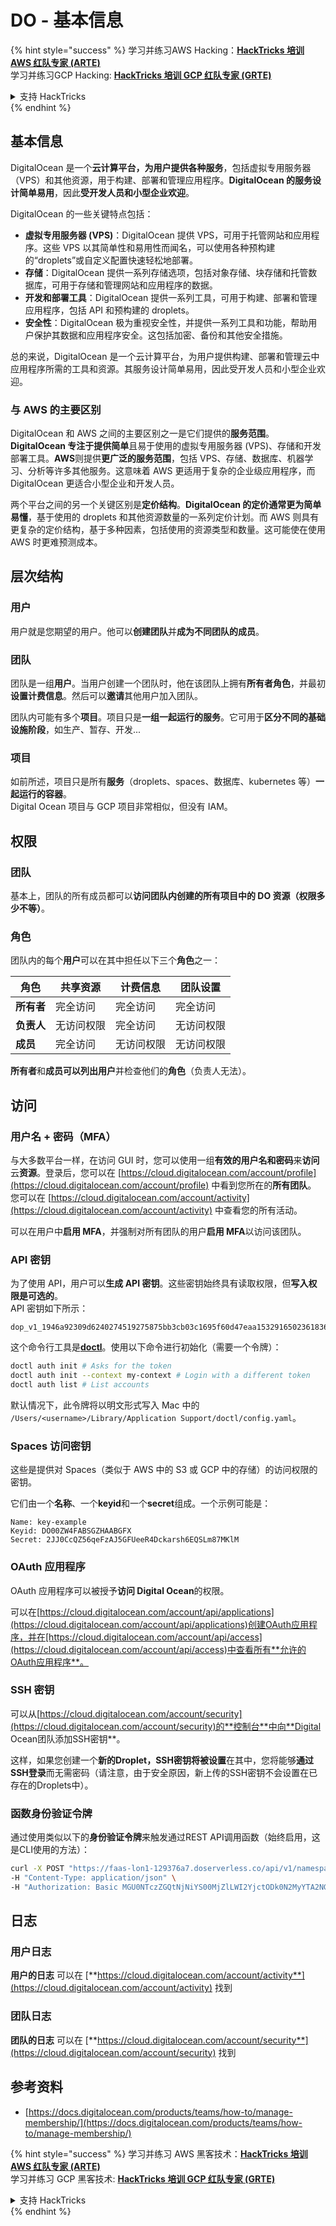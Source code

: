 # DO - 基本信息

{% hint style="success" %}
学习并练习AWS Hacking：<img src="/.gitbook/assets/image.png" alt="" data-size="line">[**HackTricks 培训 AWS 红队专家 (ARTE)**](https://training.hacktricks.xyz/courses/arte)<img src="/.gitbook/assets/image.png" alt="" data-size="line">\
学习并练习GCP Hacking: <img src="/.gitbook/assets/image (2).png" alt="" data-size="line">[**HackTricks 培训 GCP 红队专家 (GRTE)**<img src="/.gitbook/assets/image (2).png" alt="" data-size="line">](https://training.hacktricks.xyz/courses/grte)

<details>

<summary>支持 HackTricks</summary>

* 检查[**订阅计划**](https://github.com/sponsors/carlospolop)!
* **加入** 💬 [**Discord 群组**](https://discord.gg/hRep4RUj7f) 或 [**电报群组**](https://t.me/peass) 或 **关注**我们的 **Twitter** 🐦 [**@hacktricks\_live**](https://twitter.com/hacktricks\_live)**.**
* 通过向 [**HackTricks**](https://github.com/carlospolop/hacktricks) 和 [**HackTricks Cloud**](https://github.com/carlospolop/hacktricks-cloud) github 仓库提交 PR 来分享黑客技巧。

</details>
{% endhint %}

## 基本信息

DigitalOcean 是一个**云计算平台，为用户提供各种服务**，包括虚拟专用服务器（VPS）和其他资源，用于构建、部署和管理应用程序。**DigitalOcean 的服务设计简单易用**，因此**受开发人员和小型企业欢迎**。

DigitalOcean 的一些关键特点包括：

* **虚拟专用服务器 (VPS)**：DigitalOcean 提供 VPS，可用于托管网站和应用程序。这些 VPS 以其简单性和易用性而闻名，可以使用各种预构建的“droplets”或自定义配置快速轻松地部署。
* **存储**：DigitalOcean 提供一系列存储选项，包括对象存储、块存储和托管数据库，可用于存储和管理网站和应用程序的数据。
* **开发和部署工具**：DigitalOcean 提供一系列工具，可用于构建、部署和管理应用程序，包括 API 和预构建的 droplets。
* **安全性**：DigitalOcean 极为重视安全性，并提供一系列工具和功能，帮助用户保护其数据和应用程序安全。这包括加密、备份和其他安全措施。

总的来说，DigitalOcean 是一个云计算平台，为用户提供构建、部署和管理云中应用程序所需的工具和资源。其服务设计简单易用，因此受开发人员和小型企业欢迎。

### 与 AWS 的主要区别

DigitalOcean 和 AWS 之间的主要区别之一是它们提供的**服务范围**。**DigitalOcean 专注于提供简单**且易于使用的虚拟专用服务器 (VPS)、存储和开发部署工具。**AWS**则提供**更广泛的服务范围**，包括 VPS、存储、数据库、机器学习、分析等许多其他服务。这意味着 AWS 更适用于复杂的企业级应用程序，而 DigitalOcean 更适合小型企业和开发人员。

两个平台之间的另一个关键区别是**定价结构**。**DigitalOcean 的定价通常更为简单易懂**，基于使用的 droplets 和其他资源数量的一系列定价计划。而 AWS 则具有更复杂的定价结构，基于多种因素，包括使用的资源类型和数量。这可能使在使用 AWS 时更难预测成本。

## 层次结构

### 用户

用户就是您期望的用户。他可以**创建团队**并**成为不同团队的成员**。

### 团队

团队是一组**用户**。当用户创建一个团队时，他在该团队上拥有**所有者角色**，并最初**设置计费信息**。然后可以**邀请**其他用户加入团队。

团队内可能有多个**项目**。项目只是**一组一起运行的服务**。它可用于**区分不同的基础设施阶段**，如生产、暂存、开发...

### 项目

如前所述，项目只是所有**服务**（droplets、spaces、数据库、kubernetes 等）**一起运行的容器**。\
Digital Ocean 项目与 GCP 项目非常相似，但没有 IAM。

## 权限

### 团队

基本上，团队的所有成员都可以**访问团队内创建的所有项目中的 DO 资源（权限多少不等）**。

### 角色

团队内的每个**用户**可以在其中担任以下三个**角色**之一：

| 角色       | 共享资源       | 计费信息         | 团队设置     |
| ---------- | -------------- | ---------------- | ------------ |
| **所有者** | 完全访问       | 完全访问         | 完全访问     |
| **负责人** | 无访问权限     | 完全访问         | 无访问权限   |
| **成员**   | 完全访问       | 无访问权限       | 无访问权限   |

**所有者**和**成员可以列出用户**并检查他们的**角色**（负责人无法）。

## 访问

### 用户名 + 密码（MFA）

与大多数平台一样，在访问 GUI 时，您可以使用一组**有效的用户名和密码**来**访问**云**资源**。登录后，您可以在 [https://cloud.digitalocean.com/account/profile](https://cloud.digitalocean.com/account/profile) 中看到您所在的**所有团队**。\
您可以在 [https://cloud.digitalocean.com/account/activity](https://cloud.digitalocean.com/account/activity) 中查看您的所有活动。

可以在用户中**启用 MFA**，并强制对所有团队的用户**启用 MFA**以访问该团队。

### API 密钥

为了使用 API，用户可以**生成 API 密钥**。这些密钥始终具有读取权限，但**写入权限是可选的**。\
API 密钥如下所示：
```
dop_v1_1946a92309d6240274519275875bb3cb03c1695f60d47eaa1532916502361836
```
这个命令行工具是[**doctl**](https://github.com/digitalocean/doctl#installing-doctl)。使用以下命令进行初始化（需要一个令牌）：
```bash
doctl auth init # Asks for the token
doctl auth init --context my-context # Login with a different token
doctl auth list # List accounts
```
默认情况下，此令牌将以明文形式写入 Mac 中的 `/Users/<username>/Library/Application Support/doctl/config.yaml`。

### Spaces 访问密钥

这些是提供对 Spaces（类似于 AWS 中的 S3 或 GCP 中的存储）的访问权限的密钥。

它们由一个**名称**、一个**keyid**和一个**secret**组成。一个示例可能是：
```
Name: key-example
Keyid: DO00ZW4FABSGZHAABGFX
Secret: 2JJ0CcQZ56qeFzAJ5GFUeeR4Dckarsh6EQSLm87MKlM
```
### OAuth 应用程序

OAuth 应用程序可以被授予**访问 Digital Ocean**的权限。

可以在[https://cloud.digitalocean.com/account/api/applications](https://cloud.digitalocean.com/account/api/applications)创建OAuth应用程序，并在[https://cloud.digitalocean.com/account/api/access](https://cloud.digitalocean.com/account/api/access)中查看所有**允许的OAuth应用程序**。

### SSH 密钥

可以从[https://cloud.digitalocean.com/account/security](https://cloud.digitalocean.com/account/security)的**控制台**中向**Digital Ocean团队添加SSH密钥**。

这样，如果您创建一个**新的Droplet，SSH密钥将被设置**在其中，您将能够**通过SSH登录**而无需密码（请注意，由于安全原因，新上传的SSH密钥不会设置在已存在的Droplets中）。

### 函数身份验证令牌

通过使用类似以下的**身份验证令牌**来触发通过REST API调用函数（始终启用，这是CLI使用的方法）：
```bash
curl -X POST "https://faas-lon1-129376a7.doserverless.co/api/v1/namespaces/fn-c100c012-65bf-4040-1230-2183764b7c23/actions/functionname?blocking=true&result=true" \
-H "Content-Type: application/json" \
-H "Authorization: Basic MGU0NTczZGQtNjNiYS00MjZlLWI2YjctODk0N2MyYTA2NGQ4OkhwVEllQ2t4djNZN2x6YjJiRmFGc1FERXBySVlWa1lEbUxtRE1aRTludXA1UUNlU2VpV0ZGNjNqWnVhYVdrTFg="
```
## 日志

### 用户日志

**用户的日志** 可以在 [**https://cloud.digitalocean.com/account/activity**](https://cloud.digitalocean.com/account/activity) 找到

### 团队日志

**团队的日志** 可以在 [**https://cloud.digitalocean.com/account/security**](https://cloud.digitalocean.com/account/security) 找到

## 参考资料

* [https://docs.digitalocean.com/products/teams/how-to/manage-membership/](https://docs.digitalocean.com/products/teams/how-to/manage-membership/)

{% hint style="success" %}
学习并练习 AWS 黑客技术：<img src="/.gitbook/assets/image.png" alt="" data-size="line">[**HackTricks 培训 AWS 红队专家 (ARTE)**](https://training.hacktricks.xyz/courses/arte)<img src="/.gitbook/assets/image.png" alt="" data-size="line">\
学习并练习 GCP 黑客技术: <img src="/.gitbook/assets/image (2).png" alt="" data-size="line">[**HackTricks 培训 GCP 红队专家 (GRTE)**<img src="/.gitbook/assets/image (2).png" alt="" data-size="line">](https://training.hacktricks.xyz/courses/grte)

<details>

<summary>支持 HackTricks</summary>

* 检查 [**订阅计划**](https://github.com/sponsors/carlospolop)!
* **加入** 💬 [**Discord 群组**](https://discord.gg/hRep4RUj7f) 或 [**电报群组**](https://t.me/peass) 或 **关注** 我们的 **Twitter** 🐦 [**@hacktricks\_live**](https://twitter.com/hacktricks\_live)**.**
* 通过向 [**HackTricks**](https://github.com/carlospolop/hacktricks) 和 [**HackTricks Cloud**](https://github.com/carlospolop/hacktricks-cloud) github 仓库提交 PR 来分享黑客技巧。

</details>
{% endhint %}
